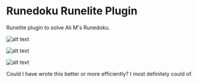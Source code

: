 # Runedoku Runelite Plugin
Runelite plugin to solve Ali M's Runedoku.


![alt text](https://i.gyazo.com/f16bd395a8d0ecef1db1f426362cd83c.png)

![alt text](https://i.gyazo.com/5c3bb008638554c23999448df930a63d.png)

![alt text](https://i.gyazo.com/e6759253c50e05d4e64658c2cd296e36.png)

Could I have wrote this better or more efficiently?
I most definitely could of.
